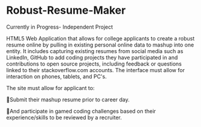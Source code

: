 # Robust-Resume-Maker

Currently in Progress- Independent Project

HTML5 Web Application that allows for college applicants to create a robust resume online by pulling in existing personal online data to
mashup into one entity. It includes capturing existing resumes from social media such as LinkedIn, GitHub to add coding projects they
have participated in and contributions to open source projects, including feedback or questions linked to their stackoverflow.com accounts.
The interface must allow for interaction on phones, tablets, and PC's.


The site must allow for applicant to:

􀀀Submit their mashup resume prior to career day.

􀀀And participate in gamed coding challenges based on their experience/skills to be reviewed by a recruiter.
